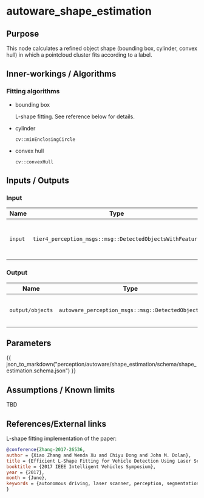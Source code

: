 # autoware_shape_estimation

## Purpose

This node calculates a refined object shape (bounding box, cylinder, convex hull) in which a pointcloud cluster fits according to a label.

## Inner-workings / Algorithms

### Fitting algorithms

- bounding box

  L-shape fitting. See reference below for details.

- cylinder

  `cv::minEnclosingCircle`

- convex hull

  `cv::convexHull`

## Inputs / Outputs

### Input

| Name    | Type                                                     | Description                           |
| ------- | -------------------------------------------------------- | ------------------------------------- |
| `input` | `tier4_perception_msgs::msg::DetectedObjectsWithFeature` | detected objects with labeled cluster |

### Output

| Name             | Type                                             | Description                         |
| ---------------- | ------------------------------------------------ | ----------------------------------- |
| `output/objects` | `autoware_perception_msgs::msg::DetectedObjects` | detected objects with refined shape |

## Parameters

{{ json_to_markdown("perception/autoware/shape_estimation/schema/shape_estimation.schema.json") }}

## Assumptions / Known limits

TBD

## References/External links

L-shape fitting implementation of the paper:

```bibtex
@conference{Zhang-2017-26536,
author = {Xiao Zhang and Wenda Xu and Chiyu Dong and John M. Dolan},
title = {Efficient L-Shape Fitting for Vehicle Detection Using Laser Scanners},
booktitle = {2017 IEEE Intelligent Vehicles Symposium},
year = {2017},
month = {June},
keywords = {autonomous driving, laser scanner, perception, segmentation},
}
```

